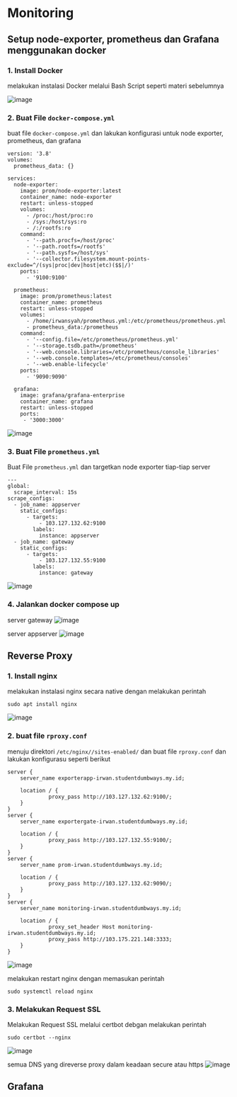 # Monitoring

## Setup node-exporter, prometheus dan Grafana menggunakan docker

### 1. Install Docker

melakukan instalasi Docker melalui Bash Script seperti materi sebelumnya

![image](https://github.com/irwanpanai/devops19-dumbways-irwanpanai/assets/89429810/205d3733-7a66-414a-ac57-fef852f5b073)

### 2. Buat File ```docker-compose.yml```

buat file ```docker-compose.yml``` dan lakukan konfigurasi untuk node exporter, prometheus, dan grafana

```
version: '3.8'
volumes:
  prometheus_data: {}

services:
  node-exporter:
    image: prom/node-exporter:latest
    container_name: node-exporter
    restart: unless-stopped
    volumes:
      - /proc:/host/proc:ro
      - /sys:/host/sys:ro
      - /:/rootfs:ro
    command:
      - '--path.procfs=/host/proc'
      - '--path.rootfs=/rootfs'
      - '--path.sysfs=/host/sys'
      - '--collector.filesystem.mount-points-exclude=^/(sys|proc|dev|host|etc)($$|/)'
    ports:
      - '9100:9100'

  prometheus:
    image: prom/prometheus:latest
    container_name: prometheus
    restart: unless-stopped
    volumes:
      - /home/irwansyah/prometheus.yml:/etc/prometheus/prometheus.yml
      - prometheus_data:/prometheus
    command:
      - '--config.file=/etc/prometheus/prometheus.yml'
      - '--storage.tsdb.path=/prometheus'
      - '--web.console.libraries=/etc/prometheus/console_libraries'
      - '--web.console.templates=/etc/prometheus/consoles'
      - '--web.enable-lifecycle'
    ports:
      - '9090:9090'

  grafana:
    image: grafana/grafana-enterprise
    container_name: grafana
    restart: unless-stopped
    ports:
     - '3000:3000'
```

![image](https://github.com/irwanpanai/devops19-dumbways-irwanpanai/assets/89429810/b69d4846-4f67-4f04-a063-f2f91b08e782)

### 3. Buat File ```prometheus.yml```

Buat File ```prometheus.yml``` dan targetkan node exporter tiap-tiap server

```
---
global:
  scrape_interval: 15s
scrape_configs:
  - job_name: appserver
    static_configs:
      - targets:
          - 103.127.132.62:9100
        labels:
          instance: appserver
  - job_name: gateway
    static_configs:
      - targets:
          - 103.127.132.55:9100
        labels:
          instance: gateway
```

![image](https://github.com/irwanpanai/devops19-dumbways-irwanpanai/assets/89429810/d70dec1d-79a8-40e6-8c89-10b279c4c923)

### 4. Jalankan docker compose up

server gateway
![image](https://github.com/irwanpanai/devops19-dumbways-irwanpanai/assets/89429810/0c08f750-5ae5-44d1-9d81-8c17707bda8b)

server appserver
![image](https://github.com/irwanpanai/devops19-dumbways-irwanpanai/assets/89429810/8a40a350-b970-4992-8ab8-b65fc9668690)

## Reverse Proxy

### 1. Install nginx

melakukan instalasi nginx secara native dengan melakukan perintah

```
sudo apt install nginx
```

![image](https://github.com/irwanpanai/devops19-dumbways-irwanpanai/assets/89429810/fbcfcbee-0dc0-467d-a1db-289f7a32d2e9)

### 2. buat file ```rproxy.conf```

menuju direktori ```/etc/nginx//sites-enabled/``` dan buat file  ```rproxy.conf``` dan lakukan konfigurasu seperti berikut

```
server {
    server_name exporterapp-irwan.studentdumbways.my.id;

    location / {
             proxy_pass http://103.127.132.62:9100/;
    }
}
server {
    server_name exportergate-irwan.studentdumbways.my.id;

    location / {
             proxy_pass http://103.127.132.55:9100/;
    }
}
server {
    server_name prom-irwan.studentdumbways.my.id;

    location / {
             proxy_pass http://103.127.132.62:9090/;
    }
}
server {
    server_name monitoring-irwan.studentdumbways.my.id;

    location / {
             proxy_set_header Host monitoring-irwan.studentdumbways.my.id;
             proxy_pass http://103.175.221.148:3333;
    }
}
```

![image](https://github.com/irwanpanai/devops19-dumbways-irwanpanai/assets/89429810/a3964708-693e-47d1-871e-2e943c2c7283)

melakukan restart nginx dengan memasukan perintah

```
sudo systemctl reload nginx
```

### 3. Melakukan Request SSL 

Melakukan Request SSL melalui certbot debgan melakukan perintah
```
sudo certbot --nginx
```
![image](https://github.com/irwanpanai/devops19-dumbways-irwanpanai/assets/89429810/5d1cb6f5-824f-4454-9dd3-6becd62e4b17)

semua DNS yang direverse proxy dalam keadaan secure atau https
![image](https://github.com/irwanpanai/devops19-dumbways-irwanpanai/assets/89429810/efe29516-b406-4d26-af89-47bded514046)

## Grafana
































































































